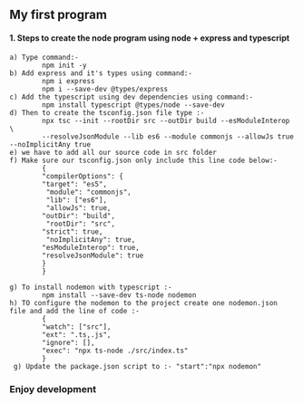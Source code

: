 ## My first program

#### 1. Steps to create the node program using node + express and typescript

    a) Type command:-
            npm init -y
    b) Add express and it's types using command:-
            npm i express
            npm i --save-dev @types/express
    c) Add the typescript using dev dependencies using command:-
            npm install typescript @types/node --save-dev
    d) Then to create the tsconfig.json file type :-
            npx tsc --init --rootDir src --outDir build --esModuleInterop \
            --resolveJsonModule --lib es6 --module commonjs --allowJs true --noImplicitAny true
    e) we have to add all our source code in src folder
    f) Make sure our tsconfig.json only include this line code below:-
            {
            "compilerOptions": {
            "target": "es5",
             "module": "commonjs",
             "lib": ["es6"],
             "allowJs": true,
            "outDir": "build",
             "rootDir": "src",
            "strict": true,
             "noImplicitAny": true,
            "esModuleInterop": true,
            "resolveJsonModule": true
            }
            }

    g) To install nodemon with typescript :-
            npm install --save-dev ts-node nodemon
    h) TO configure the nodemon to the project create one nodemon.json file and add the line of code :-
            {
            "watch": ["src"],
            "ext": ".ts,.js",
            "ignore": [],
            "exec": "npx ts-node ./src/index.ts"
            }
     g) Update the package.json script to :- "start":"npx nodemon"

### Enjoy development
